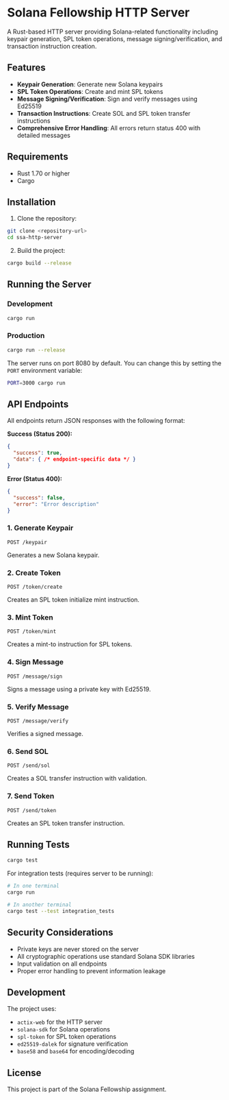 # Solana Fellowship HTTP Server

A Rust-based HTTP server providing Solana-related functionality including keypair generation, SPL token operations, message signing/verification, and transaction instruction creation.

## Features

- **Keypair Generation**: Generate new Solana keypairs
- **SPL Token Operations**: Create and mint SPL tokens
- **Message Signing/Verification**: Sign and verify messages using Ed25519
- **Transaction Instructions**: Create SOL and SPL token transfer instructions
- **Comprehensive Error Handling**: All errors return status 400 with detailed messages

## Requirements

- Rust 1.70 or higher
- Cargo

## Installation

1. Clone the repository:
```bash
git clone <repository-url>
cd ssa-http-server
```

2. Build the project:
```bash
cargo build --release
```

## Running the Server

### Development
```bash
cargo run
```

### Production
```bash
cargo run --release
```

The server runs on port 8080 by default. You can change this by setting the `PORT` environment variable:
```bash
PORT=3000 cargo run
```

## API Endpoints

All endpoints return JSON responses with the following format:

**Success (Status 200):**
```json
{
  "success": true,
  "data": { /* endpoint-specific data */ }
}
```

**Error (Status 400):**
```json
{
  "success": false,
  "error": "Error description"
}
```

### 1. Generate Keypair
`POST /keypair`

Generates a new Solana keypair.

### 2. Create Token
`POST /token/create`

Creates an SPL token initialize mint instruction.

### 3. Mint Token
`POST /token/mint`

Creates a mint-to instruction for SPL tokens.

### 4. Sign Message
`POST /message/sign`

Signs a message using a private key with Ed25519.

### 5. Verify Message
`POST /message/verify`

Verifies a signed message.

### 6. Send SOL
`POST /send/sol`

Creates a SOL transfer instruction with validation.

### 7. Send Token
`POST /send/token`

Creates an SPL token transfer instruction.

## Running Tests

```bash
cargo test
```

For integration tests (requires server to be running):
```bash
# In one terminal
cargo run

# In another terminal
cargo test --test integration_tests
```

## Security Considerations

- Private keys are never stored on the server
- All cryptographic operations use standard Solana SDK libraries
- Input validation on all endpoints
- Proper error handling to prevent information leakage

## Development

The project uses:
- `actix-web` for the HTTP server
- `solana-sdk` for Solana operations
- `spl-token` for SPL token operations
- `ed25519-dalek` for signature verification
- `base58` and `base64` for encoding/decoding

## License

This project is part of the Solana Fellowship assignment. 